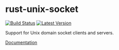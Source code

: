 # rust-unix-socket

[![Build Status](https://travis-ci.org/sfackler/rust-unix-socket.svg?branch=master)](https://travis-ci.org/sfackler/rust-unix-socket) [![Latest Version](https://img.shields.io/crates/v/unix_socket.svg)](https://crates.io/crates/unix_socket)

Support for Unix domain socket clients and servers.

[Documentation](https://sfackler.github.io/rust-unix-socket/doc/v0.4.5/unix_socket)
